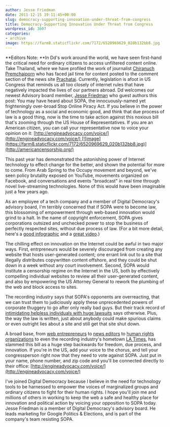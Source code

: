 ```yaml
---
author: Jesse Friedman
date: 2011-12-15 19:11:45+00:00
slug: democracy-supporting-innovation-under-threat-from-congress
title: Democracy-Supporting Innovation Under Threat from Congress
wordpress_id: 3607
categories:
- archive
image: https://farm8.staticflickr.com/7172/6520969629_020b132bb8.jpg
---
```

**Editors Note: **In Dd's work around the world, we have seen first-hand the critical need for ordinary citizens to access unfiltered content online. Take Thailand, where we have profiled the work of journalist [Chiranuch Premchaiporn](http://digital-democracy.org/2010/09/24/censoring-liberty-in-thailand/) who has faced jail time for content posted to the comment section of the news site [Prachatai](http://www.prachatai.com/english/). Currently, legislation is afoot in US Congress that reminds us all too closely of internet rules that have negatively impacted the lives of our partners abroad. Dd welcomes our newest Advisory board member, [Jesse Friedman](https://twitter.com/jessecfriedman) who guest authors this post:
You may have heard about SOPA, the innocuously-named yet frighteningly over-broad Stop Online Piracy Act. If you believe in the power of technology as a social and economic good, and think that due process of law is a good thing, now is the time to take action against this noxious bill that's zooming through the US House of Representatives. If you are an American citizen, you can call your representative now to voice your opinion on it: [http://engineadvocacy.com/voice/](http://engineadvocacy.com/voice/) [![image](https://farm8.staticflickr.com/7172/6520969629_020b132bb8.jpg)](http://americancensorship.org/)

This past year has demonstrated the astonishing power of Internet technology to effect change for the better, and shown the potential for more to come. From Arab Spring to the Occupy movement and beyond, we've seen policy brutality exposed on YouTube, movements organized on Facebook, and conversations and events "broadcast" in real time through novel live-streaming technologies. None of this would have been imaginable just a few years ago.

As an employee of a tech company and a member of Digital Democracy's advisory board, I'm terribly concerned that if SOPA were to become law, this blossoming of empowerment through web-based innovation would grind to a halt. In the name of copyright enforcement, SOPA gives corporations outsized and unchecked power to stop the business of perfectly respected sites, without due process of law. (For a bit more detail, here's a [good infographic](http://americancensorship.org/infographic.html) and a [great video](http://fightforthefuture.org/pipa/).)

The chilling effect on innovation on the Internet could be awful in two major ways. First, entrpreneurs would be severely discouraged from creating any website that hosts user-generated content; one errant link out to a site that illegally distributes copywritten content offshore, and they could be shut down in a week without any court involvement. Second, SOPA would institute a censorship regime on the Internet in the US, both by effectively compelling individual websites to review all their user-generated content, and also by empowering the US Attorney General to rework the plumbing of the web and block access to sites.

The recording industry says that SOPA's opponents are overreacting, that we can trust them to judiciously apply these unprecedented powers of corporate thuggery to go after only really bad guys. But their track record of [intimidating helpless individuals with huge lawsuits](http://brainz.org/14-most-ridiculous-lawsuits-filed-riaa-and-mpaa/) says otherwise. Plus, the way the law is written, just about anybody could make spurious claims or even outright lies about a site and still get that site shut down.

A broad base, from [web entrepreneurs](http://dq99alanzv66m.cloudfront.net/sopa/img/12-14-letter.pdf) to [news editors](http://asne.org/portals/0/publications/public/SOPA-letter.pdf) to [human rights organizations](http://www.scribd.com/doc/72833350/SOPA-Letter-From-Int-l-Human-Rights-Community) to even the recording industry's hometown [LA Times](http://www.latimes.com/news/opinion/opinionla/la-ed-newpiracy-20111125,0,519794.story), has slammed this bill as a huge step backwards for freedom, due process, and innovation. If you're in the US, add your voice to the chorus, and tell your congressperson right now that they need to vote against SOPA. Just put in your name, phone number, and zip code and you'll be connected directly to their office: [http://engineadvocacy.com/voice/](http://engineadvocacy.com/voice/)

I've joined Digital Democracy because I believe in the need for technology tools to be harnessed to empower the voices of marginalized groups and ordinary citizens to fight for their human rights. I hope you'll join me and millions of others in working to keep the web a safe and healthy place for innovation and political action by voicing your opposition to SOPA today.
Jesse Friedman is a member of Digital Democracy's advisory board. He leads marketing for Google Politics & Elections, and is part of the company's team resisting SOPA. 
